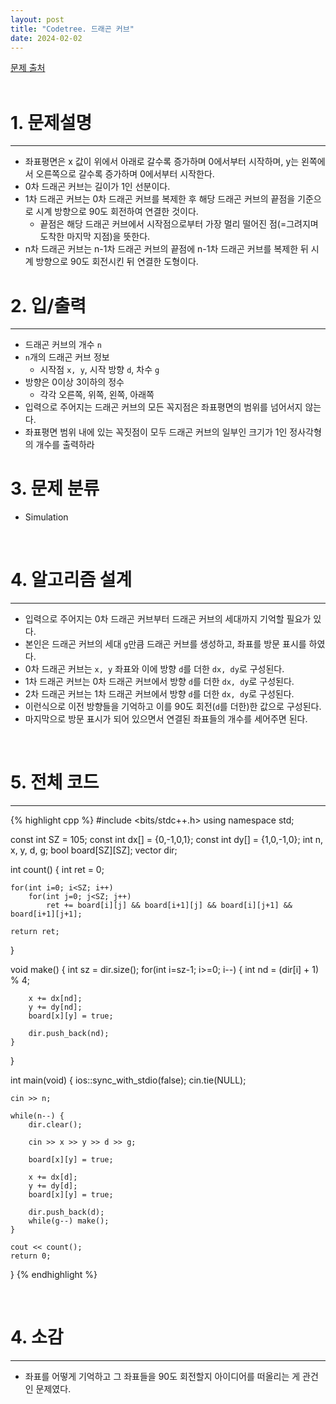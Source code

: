 ```yaml
---
layout: post
title: "Codetree. 드래곤 커브"
date: 2024-02-02
---
```


[문제 출처](https://www.codetree.ai/training-field/frequent-problems/problems/dragon-curve) <br/><br/>


# 1. 문제설명
<hr>

- 좌표평면은 x 값이 위에서 아래로 갈수록 증가하며 0에서부터 시작하며, y는 왼쪽에서 오른쪽으로 갈수록 증가하며 0에서부터 시작한다.
- 0차 드래곤 커브는 길이가 1인 선분이다.
- 1차 드래곤 커브는 0차 드래곤 커브를 복제한 후 해당 드래곤 커브의 끝점을 기준으로 시계 방향으로 90도 회전하여 연결한 것이다.
  - 끝점은 해당 드래곤 커브에서 시작점으로부터 가장 멀리 떨어진 점(=그려지며 도착한 마지막 지점)을 뜻한다.
- n차 드래곤 커브는 n-1차 드래곤 커브의 끝점에 n-1차 드래곤 커브를 복제한 뒤 시계 방향으로 90도 회전시킨 뒤 연결한 도형이다.

# 2. 입/출력
<hr>

- 드래곤 커브의 개수 `n`
- `n`개의 드래곤 커브 정보
  - 시작점 `x, y`, 시작 방향 `d`, 차수 `g`
- 방향은 0이상 3이하의 정수
  - 각각 오른쪽, 위쪽, 왼쪽, 아래쪽
- 입력으로 주어지는 드래곤 커브의 모든 꼭지점은 좌표평면의 범위를 넘어서지 않는다.
- 좌표평면 범위 내에 있는 꼭짓점이 모두 드래곤 커브의 일부인 크기가 1인 정사각형의 개수를 출력하라

# 3. 문제 분류
- Simulation


<br/>

# 4. 알고리즘 설계
<hr>

- 입력으로 주어지는 0차 드래곤 커브부터 드래곤 커브의 세대까지 기억할 필요가 있다.
- 본인은 드래곤 커브의 세대 `g`만큼 드래곤 커브를 생성하고, 좌표를 방문 표시를 하였다.
- 0차 드래곤 커브는 `x, y` 좌표와 이에 방향 `d`를 더한 `dx, dy`로 구성된다.
- 1차 드래곤 커브는 0차 드래곤 커브에서 방향 `d`를 더한 `dx, dy`로 구성된다.
- 2차 드래곤 커브는 1차 드래곤 커브에서 방향 `d`를 더한 `dx, dy`로 구성된다.
- 이런식으로 이전 방향들을 기억하고 이를 90도 회전(`d`를 더한)한 값으로 구성된다.
- 마지막으로 방문 표시가 되어 있으면서 연결된 좌표들의 개수를 세어주면 된다.


<br/>

# 5. 전체 코드
<hr>

{% highlight cpp %}
#include <bits/stdc++.h>
using namespace std;

const int SZ = 105;
const int dx[] = {0,-1,0,1};
const int dy[] = {1,0,-1,0};
int n, x, y, d, g;
bool board[SZ][SZ];
vector<int> dir;

int count() {
    int ret = 0;

    for(int i=0; i<SZ; i++)
        for(int j=0; j<SZ; j++)
            ret += board[i][j] && board[i+1][j] && board[i][j+1] && board[i+1][j+1];
    
    return ret;
}

void make() {
    int sz = dir.size();
    for(int i=sz-1; i>=0; i--) {
        int nd = (dir[i] + 1) % 4;

        x += dx[nd];
        y += dy[nd];
        board[x][y] = true;

        dir.push_back(nd);
    }
}

int main(void) {
    ios::sync_with_stdio(false);
    cin.tie(NULL);

    cin >> n;
    
    while(n--) {
        dir.clear();

        cin >> x >> y >> d >> g;

        board[x][y] = true;

        x += dx[d];
        y += dy[d];
        board[x][y] = true;

        dir.push_back(d);
        while(g--) make();
    }

    cout << count();
    return 0;
}
{% endhighlight %}

<br/>

# 4. 소감
<hr>

- 좌표를 어떻게 기억하고 그 좌표들을 90도 회전할지 아이디어를 떠올리는 게 관건인 문제였다.
